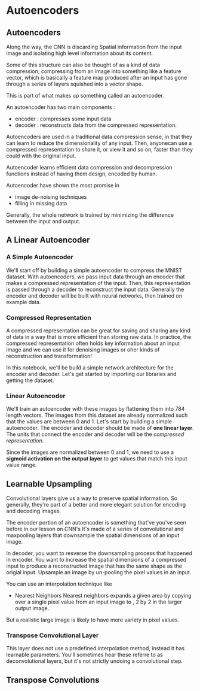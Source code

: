 # Autoencoders


## Autoencoders

Along the way, the CNN is discarding Spatial information from the input image and isolating high level information about its content. 

Some of this structure can also be thought of as a kind of data compression; compressing from an image into something like a feature vector, which is basically a feature map produced after an input has gone through a series of layers squished into a vector shape.

This is part of what makes up something called an autoencoder.

An autoencoder has two main components :

* encoder : compresses some input data
* decoder : reconstructs data from the compressed representation.


Autoencoders are used in a traditional data compression sense, in that they can learn to reduce the dimensionality of any input. 
Then, anyonecan use a compressed representation to share it, or view it and so on, faster than they could with the original input.

Autoencoder learns efficient data compression and decompression functions instead of having them design, encoded by human. 

Autoencoder have shown the most promise in 

* image de-noising techniques
* filling in missing data 

Generally, the whole network is trained by minimizing the difference between the input and output. 



## A Linear Autoencoder

### A Simple Autoencoder

We'll start off by building a simple autoencoder to compress the MNIST dataset. With autoencoders, we pass input data through an encoder that makes a compressed representation of the input. Then, this representation is passed through a decoder to reconstruct the input data. Generally the encoder and decoder will be built with neural networks, then trained on example data.


### Compressed Representation

A compressed representation can be great for saving and sharing any kind of data in a way that is more efficient than storing raw data. In practice, the compressed representation often holds key information about an input image and we can use it for denoising images or oher kinds of reconstruction and transformation!



In this notebook, we'll be build a simple network architecture for the encoder and decoder. Let's get started by importing our libraries and getting the dataset.

### Linear Autoencoder

We'll train an autoencoder with these images by flattening them into 784 length vectors. The images from this dataset are already normalized such that the values are between 0 and 1. Let's start by building a simple autoencoder. The encoder and decoder should be made of **one linear layer**. The units that connect the encoder and decoder will be the _compressed representation_.

Since the images are normalized between 0 and 1, we need to use a **sigmoid activation on the output layer** to get values that match this input value range.



## Learnable Upsampling

Convolutional layers give us a way to preserve spatial information. So generally, they're part of a better and more elegant solution for encoding and decoding images. 

The encoder portion of an autoencoder is something that've you've seen before in our lesson on CNN's
It's made of a series of convolutional and maxpooling layers that downsample the spatial dimensions of an input image. 

In decoder, you want to resverse the downsampling process that happened in encoder. You want to increase the spatial dimensions of a compressed input to produce a reconstructed image that has the same shape as the origial input. Upsample an image by un-pooling the pixel values in an input. 

You can use an interpolation technique like

* Nearest Neighbors
Nearest neighbors expands a given area by copying over a single pixel value from an input image to , 2 by 2 in the larger output image. 

But a realistic large image is likely to have more variety in pixel values.


### Transpose Convolutional Layer

This layer does not use a predefined interpolation method, instead it has learnable parameters.
You'll sometimes hear these referre to as deconvolutional layers, but it's not strictly undoing a convolutional step.  




## Transpose Convolutions 












































































